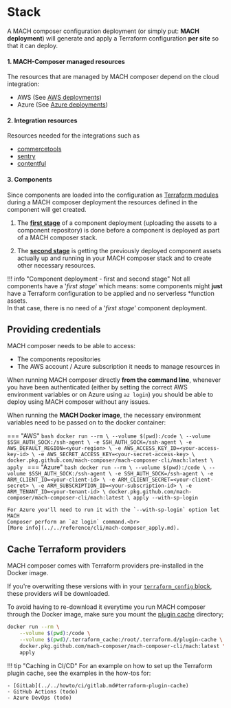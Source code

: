 # Stack

A MACH composer configuration deployment (or simply put: **MACH deployment**)
will generate and apply a Terraform configuration **per site** so that it can
deploy.

#### 1. MACH-Composer managed resources
The resources that are managed by MACH composer depend on the cloud integration:

- AWS (See [AWS deployments](./aws.md))
- Azure (See [Azure deployments](./azure.md))
#### 2. Integration resources
Resources needed for the integrations such as

- [commercetools](../../plugins/commercetools.md)
- [sentry](../../plugins/sentry.md)
- [contentful](../../plugins/contentful.md)

#### 3. Components
Since components are loaded into the configuration as
[Terraform modules](../components/index.md)
during a MACH composer deployment the resources defined in the component will
get created.

1. The [**first stage**](../components/lifecycle/first-stage.md) of a component deployment (uploading
   the assets to a component repository) is done before a component is deployed as
   part of a MACH composer stack.

2. The [**second stage**](../components/lifecycle/second-stage.md) is getting the previously deployed
   component assets actually up and running in your MACH composer stack and to
   create other necessary resources.

!!! info "Component deployment - first and second stage"
    Not all components have a '*first stage*' which means: some components might
    **just** have a Terraform configuration to be applied and no serverless
    *function assets.<br>
    In that case, there is no need of a '*first stage*' component deployment.


## Providing credentials

MACH composer needs to be able to access:

- The components repositories
- The AWS account / Azure subscription it needs to manage resources in

When running MACH composer directly **from the command line**, whenever you have
been authenticated (either by setting the correct AWS environment variables or
on Azure using `az login`) you should be able to deploy using MACH composer
without any issues.

When running the **MACH Docker image**, the necessary environment variables need
to be passed on to the docker container:

=== "AWS"
    ```bash
    docker run --rm \
        --volume $(pwd):/code \
        --volume $SSH_AUTH_SOCK:/ssh-agent \
        -e SSH_AUTH_SOCK=/ssh-agent \
        -e AWS_DEFAULT_REGION=<your-region> \
        -e AWS_ACCESS_KEY_ID=<your-access-key-id> \
        -e AWS_SECRET_ACCESS_KEY=<your-secret-access-key> \
        docker.pkg.github.com/mach-composer/mach-composer-cli/mach:latest \
        apply
    ```
=== "Azure"
    ```bash
    docker run --rm \
        --volume $(pwd):/code \
        --volume $SSH_AUTH_SOCK:/ssh-agent \
        -e SSH_AUTH_SOCK=/ssh-agent \
        -e ARM_CLIENT_ID=<your-client-id> \
        -e ARM_CLIENT_SECRET=<your-client-secret> \
        -e ARM_SUBSCRIPTION_ID=<your-subscription-id> \
        -e ARM_TENANT_ID=<your-tenant-id> \
        docker.pkg.github.com/mach-composer/mach-composer-cli/mach:latest \
        apply --with-sp-login
    ```

    For Azure you'll need to run it with the `--with-sp-login` option let MACH
    Composer perform an `az login` command.<br>
    [More info](../../reference/cli/mach-composer_apply.md).

## Cache Terraform providers

MACH composer comes with Terraform providers pre-installed in the Docker image.

If you're overwriting these versions with in your
[`terraform_config` block](../../reference/syntax/global.md#nested-schema-for-terraform_config),
these providers will be downloaded.

To avoid having to re-download it everytime you run MACH composer through the Docker
image, make sure you mount the [plugin cache](https://www.terraform.io/docs/commands/cli-config.html#provider-plugin-cache)
directory;

```bash
docker run --rm \
    --volume $(pwd):/code \
    --volume $(pwd)/.terraform_cache:/root/.terraform.d/plugin-cache \
    docker.pkg.github.com/mach-composer/mach-composer-cli/mach:latest \
    apply
```

!!! tip "Caching in CI/CD"
    For an example on how to set up the Terraform plugin cache, see the examples in the how-tos for:

    - [GitLab](../../howto/ci/gitlab.md#terraform-plugin-cache)
    - GitHub Actions (todo)
    - Azure DevOps (todo)
